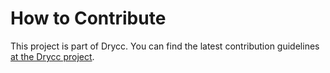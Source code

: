 # How to Contribute

This project is part of Drycc. You can find the latest contribution
guidelines [at the Drycc project](https://github.com/drycc/drycc/blob/master/CONTRIBUTING.md).

